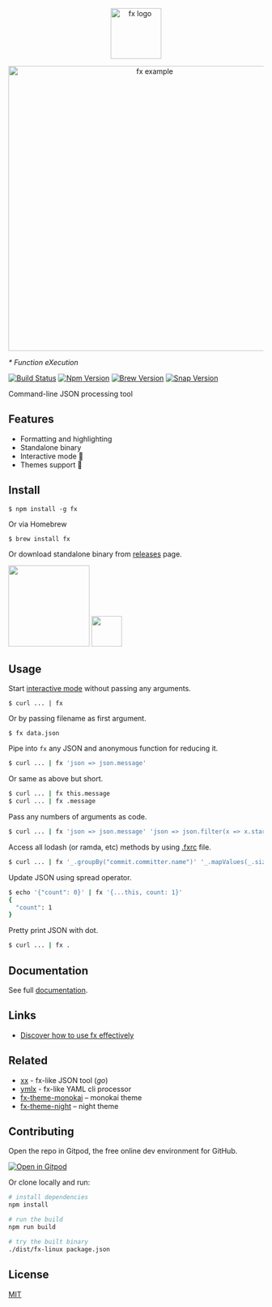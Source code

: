 <p align="center"><img src="https://medv.io/assets/fx-logo.png" height="100" alt="fx logo"></p>
<p align="center"><img src="https://medv.io/assets/fx.gif" width="562" alt="fx example"></p>

_* Function eXecution_

[![Build Status](https://travis-ci.org/antonmedv/fx.svg?branch=master)](https://travis-ci.org/antonmedv/fx)
[![Npm Version](https://img.shields.io/npm/v/fx.svg)](https://www.npmjs.com/package/fx)
[![Brew Version](https://img.shields.io/homebrew/v/fx.svg)](https://formulae.brew.sh/formula/fx)
[![Snap Version](https://img.shields.io/badge/snap-10.0.0-blue.svg)](https://snapcraft.io/fx)

Command-line JSON processing tool

## Features

* Formatting and highlighting
* Standalone binary
* Interactive mode 🎉
* Themes support 🎨

## Install

```
$ npm install -g fx
```
Or via Homebrew
```
$ brew install fx
```

Or download standalone binary from [releases](https://github.com/antonmedv/fx/releases) page.

<p>
	<a href="https://www.patreon.com/antonmedv"><img src="https://c5.patreon.com/external/logo/become_a_patron_button@2x.png" width="160"></a>
	<a href="https://www.wispay.io/t/ZQb" target="_blank"><img src="https://assets.wispay.io/wgt2_d_b.png" height="60"></a>
</p>

## Usage

Start [interactive mode](https://github.com/antonmedv/fx/blob/master/docs.md#interactive-mode) without passing any arguments.
```
$ curl ... | fx
```

Or by passing filename as first argument.
```
$ fx data.json
```

Pipe into `fx` any JSON and anonymous function for reducing it.
```bash
$ curl ... | fx 'json => json.message'
```

Or same as above but short.
```bash
$ curl ... | fx this.message
$ curl ... | fx .message
```

Pass any numbers of arguments as code.
```bash
$ curl ... | fx 'json => json.message' 'json => json.filter(x => x.startsWith("a"))'
```

Access all lodash (or ramda, etc) methods by using [.fxrc](https://github.com/antonmedv/fx/blob/master/docs.md#using-fxrc) file.
```bash
$ curl ... | fx '_.groupBy("commit.committer.name")' '_.mapValues(_.size)'
```

Update JSON using spread operator.
```bash
$ echo '{"count": 0}' | fx '{...this, count: 1}'
{
  "count": 1
}
```

Pretty print JSON with dot.
```bash
$ curl ... | fx .
```

## Documentation

See full [documentation](https://github.com/antonmedv/fx/blob/master/docs.md).

## Links

* [Discover how to use fx effectively](https://medium.com/@antonmedv/discover-how-to-use-fx-effectively-668845d2a4ea)

## Related

* [xx](https://github.com/antonmedv/xx) - fx-like JSON tool (*go*)
* [ymlx](https://github.com/matthewadams/ymlx) - fx-like YAML cli processor
* [fx-theme-monokai](https://github.com/antonmedv/fx-theme-monokai) – monokai theme
* [fx-theme-night](https://github.com/antonmedv/fx-theme-night) – night theme

## Contributing

Open the repo in Gitpod, the free online dev environment for GitHub.

[![Open in Gitpod](https://gitpod.io/button/open-in-gitpod.svg)](https://gitpod.io/#https://github.com/antonmedv/fx)

Or clone locally and run:

```sh
# install dependencies
npm install

# run the build
npm run build

# try the built binary
./dist/fx-linux package.json

```

## License

[MIT](https://github.com/antonmedv/fx/blob/master/LICENSE)
